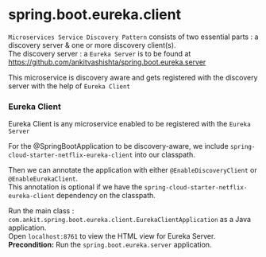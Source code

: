 # spring.boot.eureka.client

`Microservices Service Discovery Pattern` consists of two essential parts : a discovery server & one or more discovery client(s).<br>
The discovery server : a `Eureka Server` is to be found at https://github.com/ankitvashishta/spring.boot.eureka.server

This microservice is discovery aware and gets registered with the discovery server with the help of `Eureka Client`

### Eureka Client
Eureka Client is any microservice enabled to be registered with the `Eureka Server`

For the @SpringBootApplication to be discovery-aware, we include `spring-cloud-starter-netflix-eureka-client` into our classpath.

Then we can annotate the application with either `@EnableDiscoveryClient` or `@EnableEurekaClient`.<br>
This annotation is optional if we have the `spring-cloud-starter-netflix-eureka-client` dependency on the classpath.

Run the main class : `com.ankit.spring.boot.eureka.client.EurekaClientApplication` as a Java application.<br>
Open `localhost:8761` to view the HTML view for Eureka Server.<br>
<b>Precondition:</b> Run the `spring.boot.eureka.server` application.
